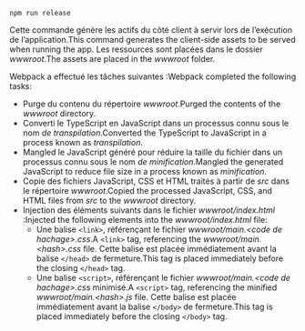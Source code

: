 ```console
npm run release
```

<span data-ttu-id="46c32-101">Cette commande génère les actifs du côté client à servir lors de l’exécution de l’application.</span><span class="sxs-lookup"><span data-stu-id="46c32-101">This command generates the client-side assets to be served when running the app.</span></span> <span data-ttu-id="46c32-102">Les ressources sont placées dans le dossier *wwwroot*.</span><span class="sxs-lookup"><span data-stu-id="46c32-102">The assets are placed in the *wwwroot* folder.</span></span>

<span data-ttu-id="46c32-103">Webpack a effectué les tâches suivantes :</span><span class="sxs-lookup"><span data-stu-id="46c32-103">Webpack completed the following tasks:</span></span>

* <span data-ttu-id="46c32-104">Purge du contenu du répertoire *wwwroot*.</span><span class="sxs-lookup"><span data-stu-id="46c32-104">Purged the contents of the *wwwroot* directory.</span></span>
* <span data-ttu-id="46c32-105">Converti le TypeScript en JavaScript dans un processus connu sous le nom *de transpilation*.</span><span class="sxs-lookup"><span data-stu-id="46c32-105">Converted the TypeScript to JavaScript in a process known as *transpilation*.</span></span>
* <span data-ttu-id="46c32-106">Mangled le JavaScript généré pour réduire la taille du fichier dans un processus connu sous le nom *de minification*.</span><span class="sxs-lookup"><span data-stu-id="46c32-106">Mangled the generated JavaScript to reduce file size in a process known as *minification*.</span></span>
* <span data-ttu-id="46c32-107">Copie des fichiers JavaScript, CSS et HTML traités à partir de *src* dans le répertoire *wwwroot*.</span><span class="sxs-lookup"><span data-stu-id="46c32-107">Copied the processed JavaScript, CSS, and HTML files from *src* to the *wwwroot* directory.</span></span>
* <span data-ttu-id="46c32-108">Injection des éléments suivants dans le fichier *wwwroot/index.html* :</span><span class="sxs-lookup"><span data-stu-id="46c32-108">Injected the following elements into the *wwwroot/index.html* file:</span></span>
  * <span data-ttu-id="46c32-109">Une balise `<link>`, référençant le fichier *wwwroot/main.\<code de hachage\>.css*.</span><span class="sxs-lookup"><span data-stu-id="46c32-109">A `<link>` tag, referencing the *wwwroot/main.\<hash\>.css* file.</span></span> <span data-ttu-id="46c32-110">Cette balise est placée immédiatement avant la balise `</head>` de fermeture.</span><span class="sxs-lookup"><span data-stu-id="46c32-110">This tag is placed immediately before the closing `</head>` tag.</span></span>
  * <span data-ttu-id="46c32-111">Une balise `<script>`, référençant le fichier *wwwroot/main.\<code de hachage\>.css* minimisé.</span><span class="sxs-lookup"><span data-stu-id="46c32-111">A `<script>` tag, referencing the minified *wwwroot/main.\<hash\>.js* file.</span></span> <span data-ttu-id="46c32-112">Cette balise est placée immédiatement avant la balise `</body>` de fermeture.</span><span class="sxs-lookup"><span data-stu-id="46c32-112">This tag is placed immediately before the closing `</body>` tag.</span></span>